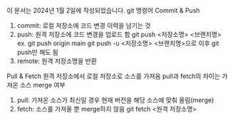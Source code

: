 이 문서는 2024년 1월 2일에 작성되었습니다.
git 명령어
Commit & Push
1. commit: 로컬 저장소에 코드 변경 이력을 남기는 것
2. push: 원격 저장소에 코드 변경을 업로드 함
    git push <저장소명> <브랜치명>
    ex. git push origin main
    git push -u <저장소명> <브랜치명>으로 이후 git push만 해도 됨
3. remote: 원격 저장소명을 반환

Pull & Fetch
원격 저장소에서 로컬 저장소로 소스를 가져옴
pull과 fetch의 차이는 가져온 소스 merge 여부
1. pull: 가져온 소스가 최신일 경우 현재 버전을 해당 소스에 맞춰 올림(merge)
2. fetch: 소스를 가져올 뿐 merge하지 않음
    git fetch <원격 저장소명>